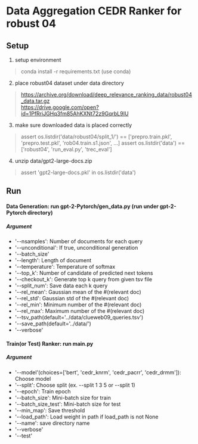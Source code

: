 # Data Aggregation CEDR Ranker for robust 04

## Setup
1. setup environment
> conda install -r requirements.txt (use conda)
2. place robust04 dataset under data directory
> https://archive.org/download/deep_relevance_ranking_data/robust04_data.tar.gz  
> https://drive.google.com/open?id=1PfRriJGHq3fm85AhKXNt72z9GqrbL9IU  
3. make sure downloaded data is placed correctly
> assert os.listdir('data/robust04/split_1/') == ['prepro.train.pkl', 'prepro.test.pkl', 'rob04.train.s1.json', ...]
> assert os.listdir('data') == ['robust04', 'run_eval.py', 'trec_eval']
4. unzip data/gpt2-large-docs.zip
> assert 'gpt2-large-docs.pkl' in os.listdir('data')


## Run
#### Data Generation: run gpt-2-Pytorch/gen_data.py (run under gpt-2-Pytorch directory)

##### Argument

- '--nsamples': Number of documents for each query
- '--unconditional': If true, unconditional generation
- '--batch_size'
- '--length': Length of document
- '--temperature': Temperature of softmax
- '--top_k': Number of candidate of predicted next tokens
- '--checkout_k': Generate top k query from given tsv file
- '--split_num': Save data each k query
- '--rel_mean': Gaussian mean of the #(relevant doc)
- '--rel_std': Gaussian std of the #(relevant doc)
- '--rel_min': Minimum number of the #(relevant doc)
- '--rel_max': Maximum number of the #(relevant doc)
- '--tsv_path(default='../data/clueweb09_queries.tsv')
- '--save_path(default='../data/')
- '--verbose'

#### Train(or Test) Ranker: run main.py
##### Argument

- '--model'(choices=['bert', 'cedr_knrm', 'cedr_pacrr', 'cedr_drmm']): Choose model
- '--split': Choose split (ex. --split 1 3 5 or --split 1)
- '--epoch': Train epoch
- '--batch_size': Mini-batch size for train
- '--batch_size_test': Mini-batch size for test
- '--min_map': Save threshold 
- '--load_path': Load weight in path if load_path is not None
- '--name': save directory name
- '--verbose'
- '--test'
